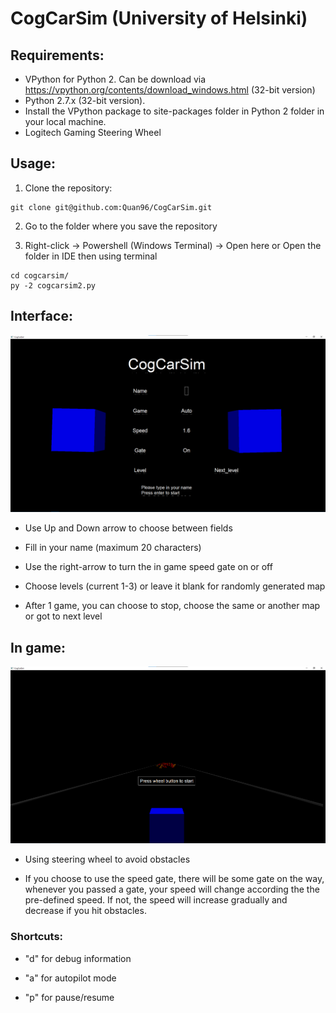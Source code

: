 # CogCarSim (University of Helsinki)

## Requirements:
* VPython for Python 2. Can be download via https://vpython.org/contents/download_windows.html (32-bit version)
* Python 2.7.x (32-bit version).
* Install the VPython package to site-packages folder in Python 2 folder in your local machine.
* Logitech Gaming Steering Wheel

## Usage:

1. Clone the repository:
```
git clone git@github.com:Quan96/CogCarSim.git
```

2. Go to the folder where you save the repository

3. Right-click -> Powershell (Windows Terminal) -> Open here or Open the folder in IDE then using terminal
```
cd cogcarsim/
py -2 cogcarsim2.py
```

## Interface:

![](cogcarsim/images/interface.png)

* Use Up and Down arrow to choose between fields

* Fill in your name (maximum 20 characters)

* Use the right-arrow to turn the in game speed gate on or off

* Choose levels (current 1-3) or leave it blank for randomly generated map

* After 1 game, you can choose to stop, choose the same or another map or got to next level

## In game:

![](cogcarsim/images/in_game.png)

* Using steering wheel to avoid obstacles

* If you choose to use the speed gate, there will be some gate on the way, whenever you passed a gate, your speed will change according the the pre-defined speed. If not, the speed will increase gradually and decrease if you hit obstacles.

### Shortcuts:

* "d" for debug information

* "a" for autopilot mode

* "p" for pause/resume
